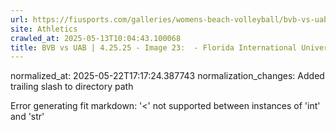 ```yaml
---
url: https://fiusports.com/galleries/womens-beach-volleyball/bvb-vs-uab-4-25-25/image-23/357/62822/
site: Athletics
crawled_at: 2025-05-13T10:04:43.100068
title: BVB vs UAB | 4.25.25 - Image 23:  - Florida International University
---
```

normalized_at: 2025-05-22T17:17:24.387743
normalization_changes: Added trailing slash to directory path

Error generating fit markdown: '<' not supported between instances of 'int' and 'str'